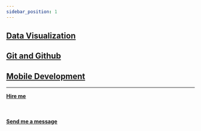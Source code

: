 ```yaml
---
sidebar_position: 1
---
```


## [Data Visualization](/docs/notebook/Other%20Cool%20Stuff/Data%20Visualization/intro)

## [Git and Github](/docs/notebook/Other%20Cool%20Stuff/Git%20&%20Github/intro)

## [Mobile Development](/docs/notebook/Other%20Cool%20Stuff/Mobile/intro)

<hr></hr>

<a href="https://calendly.com/mattherzog/quick-chat" target="_blank"><b><u>Hire me</u></b></a>
<br></br>
<br></br>
<a href="mailto:matt@mattherzog.me" target="_blank"><b><u>Send me a message</u></b></a>
